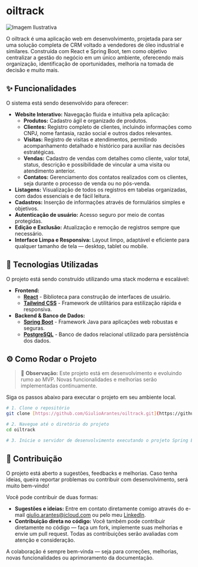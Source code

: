 # oiltrack

![Imagem Ilustrativa](https://www.abecom.com.br/wp-content/uploads/2021/04/o-que-e-lubrificante.jpg)

O oiltrack é uma aplicação web em desenvolvimento, projetada para ser uma solução completa de CRM voltado a vendedores de óleo industrial e similares. Construída com React e Spring Boot, tem como objetivo centralizar a gestão do negócio em um único ambiente, oferecendo 
mais organização, identificação de oportunidades, melhoria na tomada de decisão e muito mais.

## ✨ Funcionalidades

O sistema está sendo desenvolvido para oferecer:

* **Website Interativo:** Navegação fluida e intuitiva pela aplicação:
    * **Produtos:** Cadastro ágil e organizado de produtos.
    * **Clientes:** Registro completo de clientes, incluindo informações como CNPJ, nome fantasia, razão social e outros dados relevantes.
    * **Visitas:** Registro de visitas e atendimentos, permitindo acompanhamento detalhado e histórico para auxiliar nas decisões estratégicas.
    * **Vendas:** Cadastro de vendas com detalhes como cliente, valor total, status, descrição e possibilidade de vincular a uma visita ou atendimento anterior.
    * **Contatos:** Gerenciamento dos contatos realizados com os clientes, seja durante o processo de venda ou no pós-venda.
* **Listagens:** Visualização de todos os registros em tabelas organizadas, com dados essenciais e de fácil leitura.
* **Cadastros:** Inserção de informações através de formulários simples e objetivos.
* **Autenticação de usuário:** Acesso seguro por meio de contas protegidas.
* **Edição e Exclusão:** Atualização e remoção de registros sempre que necessário.
* **Interface Limpa e Responsiva:** Layout limpo, adaptável e eficiente para qualquer tamanho de tela — desktop, tablet ou mobile.

## 🚀 Tecnologias Utilizadas

O projeto está sendo construído utilizando uma stack moderna e escalável:

* **Frontend:**
    * [**React**](https://reactjs.org/) - Biblioteca para construção de interfaces de usuário.
    * [**Tailwind CSS**](https://tailwindcss.com/) - Framework de utilitários para estilização rápida e responsiva.
* **Backend & Banco de Dados:**
    * [**Spring Boot**](https://spring.io/projects/spring-boot) - Framework Java para aplicações web robustas e seguras.
    * [**PostgreSQL**](https://www.postgresql.org/) - Banco de dados relacional utilizado para persistência dos dados.


## ⚙️ Como Rodar o Projeto

> 🔧 **Observação:** Este projeto está em desenvolvimento e evoluindo rumo ao MVP. Novas funcionalidades e melhorias serão implementadas continuamente.

Siga os passos abaixo para executar o projeto em seu ambiente local.

```bash
# 1. Clone o repositório
git clone [https://github.com/GiulioArantes/oiltrack.git](https://github.com/GiulioArantes/oiltrack.git)

# 2. Navegue até o diretório do projeto
cd oiltrack

# 3. Inicie o servidor de desenvolvimento executando o projeto Spring Boot
```

## 🤝 Contribuição

O projeto está aberto a sugestões, feedbacks e melhorias. Caso tenha ideias, queira reportar problemas ou contribuir com desenvolvimento, será muito bem-vindo!

Você pode contribuir de duas formas:
* **Sugestões e ideias:** Entre em contato diretamente comigo através do e-mail [giulio.arantes@icloud.com](giulio.arantes@icloud.com) ou pelo meu [LinkedIn](https://www.linkedin.com/in/giulio-arantes/).
* **Contribuição direta no código:** Você também pode contribuir diretamente no código — faça um fork, implemente suas melhorias e envie um pull request. Todas as contribuições serão avaliadas com atenção e consideração.

A colaboração é sempre bem-vinda — seja para correções, melhorias, novas funcionalidades ou aprimoramento da documentação.
